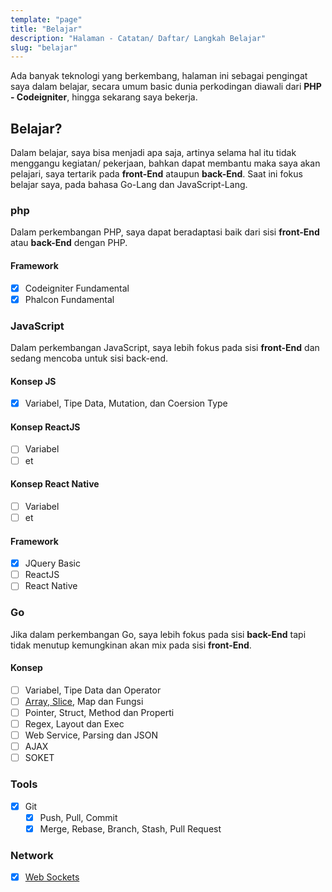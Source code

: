 ```yaml
---
template: "page"
title: "Belajar"
description: "Halaman - Catatan/ Daftar/ Langkah Belajar"
slug: "belajar"
---
```


Ada banyak teknologi yang berkembang, halaman ini sebagai pengingat saya dalam belajar, secara umum basic dunia perkodingan diawali dari **PHP - Codeigniter**, hingga sekarang saya bekerja.

## Belajar?

Dalam belajar, saya bisa menjadi apa saja, artinya selama hal itu tidak menggangu kegiatan/ pekerjaan, bahkan dapat membantu maka saya akan pelajari, saya tertarik pada **front-End** ataupun **back-End**. Saat ini fokus belajar saya, pada bahasa Go-Lang dan JavaScript-Lang.

### php
Dalam perkembangan PHP, saya dapat beradaptasi baik dari sisi **front-End** atau **back-End** dengan PHP.

#### Framework
- [x] Codeigniter Fundamental
- [x] Phalcon Fundamental 

### JavaScript
Dalam perkembangan JavaScript, saya lebih fokus pada sisi **front-End** dan sedang mencoba untuk sisi back-end.

#### Konsep JS
- [x] Variabel, Tipe Data, Mutation, dan Coersion Type

#### Konsep ReactJS
- [ ] Variabel
- [ ] et 

#### Konsep React Native
- [ ] Variabel
- [ ] et 

#### Framework
- [x] JQuery Basic
- [ ] ReactJS
- [ ] React Native

### Go
Jika dalam perkembangan Go, saya lebih fokus pada sisi **back-End** tapi tidak menutup kemungkinan akan mix pada sisi **front-End**.

#### Konsep
- [ ] Variabel, Tipe Data dan Operator 
- [ ] [Array, Slice](/memahami-slice-array-di-golang), Map dan Fungsi
- [ ] Pointer, Struct, Method dan Properti
- [ ] Regex, Layout dan Exec
- [ ] Web Service, Parsing dan JSON
- [ ] AJAX
- [ ] SOKET

### Tools

- [x] Git
  - [x] Push, Pull, Commit
  - [x] Merge, Rebase, Branch, Stash, Pull Request

### Network

- [x] [Web Sockets](/library-esc-post-dicodeigniter-server-side-printing)